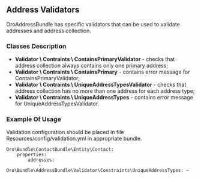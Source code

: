Address Validators
------------------

OroAddressBundle has specific validators that can be used to validate addresses and address collection.

### Classes Description

* **Validator \ Contraints \ ContainsPrimaryValidator** - checks that address collection always contains only one primary address;
* **Validator \ Contraints \ ContainsPrimary** - contains error message for ContainsPrimaryValidator;
* **Validator \ Contraints \ UniqueAddressTypesValidator** - checks that address collection has no more than one address for each address type;
* **Validator \ Contraints \ UniqueAddressTypes** - contains error message for UniqueAddressTypesValidator.

### Example Of Usage

Validation configuration should be placed in file Resources/config/validation.yml in appropriate bundle.

```
Oro\Bundle\ContactBundle\Entity\Contact:
    properties:
        addresses:
            - Oro\Bundle\AddressBundle\Validator\Constraints\UniqueAddressTypes: ~
```
